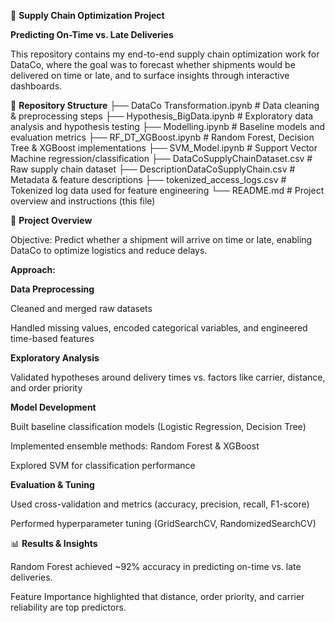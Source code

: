 🚚 **Supply Chain Optimization Project**

**Predicting On-Time vs. Late Deliveries**

This repository contains my end-to-end supply chain optimization work for DataCo, where the goal was to forecast whether shipments would be delivered on time or late, and to surface insights through interactive dashboards.

📂 **Repository Structure**
├── DataCo Transformation.ipynb       # Data cleaning & preprocessing steps
├── Hypothesis_BigData.ipynb         # Exploratory data analysis and hypothesis testing
├── Modelling.ipynb                  # Baseline models and evaluation metrics
├── RF_DT_XGBoost.ipynb              # Random Forest, Decision Tree & XGBoost implementations
├── SVM_Model.ipynb                  # Support Vector Machine regression/classification
├── DataCoSupplyChainDataset.csv     # Raw supply chain dataset
├── DescriptionDataCoSupplyChain.csv # Metadata & feature descriptions
├── tokenized_access_logs.csv        # Tokenized log data used for feature engineering
└── README.md                        # Project overview and instructions (this file)

📝 **Project Overview**

Objective: Predict whether a shipment will arrive on time or late, enabling DataCo to optimize logistics and reduce delays.

**Approach:**

**Data Preprocessing**

Cleaned and merged raw datasets

Handled missing values, encoded categorical variables, and engineered time-based features

**Exploratory Analysis**

Validated hypotheses around delivery times vs. factors like carrier, distance, and order priority

**Model Development**

Built baseline classification models (Logistic Regression, Decision Tree)

Implemented ensemble methods: Random Forest & XGBoost

Explored SVM for classification performance

**Evaluation & Tuning**

Used cross-validation and metrics (accuracy, precision, recall, F1-score)

Performed hyperparameter tuning (GridSearchCV, RandomizedSearchCV)

📊 **Results & Insights**

Random Forest achieved ~92% accuracy in predicting on-time vs. late deliveries.

Feature Importance highlighted that distance, order priority, and carrier reliability are top predictors.
